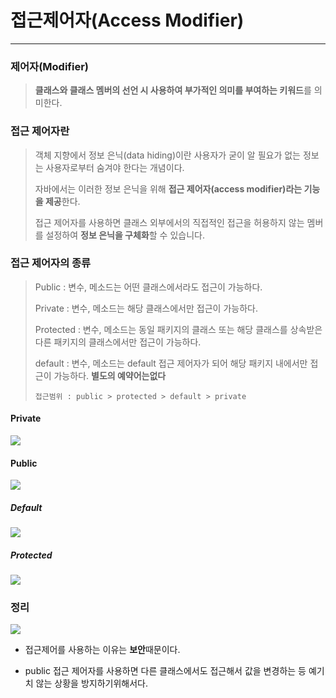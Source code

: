 # 접근제어자(Access Modifier)

----

### 제어자(Modifier)

> **클래스와 클래스 멤버의 선언 시 사용하여 부가적인 의미를 부여하는 키워드**를 의미한다.

### 

### 접근 제어자란

> 객체 지향에서 정보 은닉(data hiding)이란 사용자가 굳이 알 필요가 없는 정보는 사용자로부터 숨겨야 한다는 개념이다.
> 
> 자바에서는 이러한 정보 은닉을 위해 **접근 제어자(access modifier)라는 기능을 제공**한다.
> 
> 접근 제어자를 사용하면 클래스 외부에서의 직접적인 접근을 허용하지 않는 멤버를 설정하여 **정보 은닉을 구체화**할 수 있습니다.

### 접근 제어자의 종류

> Public : 변수, 메소드는 어떤 클래스에서라도 접근이 가능하다.
> 
> Private : 변수, 메소드는 해당 클래스에서만 접근이 가능하다.
> 
> Protected : 변수, 메소드는 동일 패키지의 클래스 또는 해당 클래스를 상속받은 다른 패키지의 클래스에서만 접근이 가능하다.
> 
> default : 변수, 메소드는 default 접근 제어자가 되어 해당 패키지 내에서만 접근이 가능하다. **별도의 예약어는없다**
> 
> ```null
> 접근범위 : public > protected > default > private
> ```

#### 

#### Private

![](/Users/byeonsungmun/Library/Application%20Support/marktext/images/2022-10-26-19-48-50-image.png)

#### Public

![](/Users/byeonsungmun/Library/Application%20Support/marktext/images/2022-10-26-19-51-37-image.png)

##### Default

![](/Users/byeonsungmun/Library/Application%20Support/marktext/images/2022-10-26-19-52-15-image.png)

##### Protected

![](/Users/byeonsungmun/Library/Application%20Support/marktext/images/2022-10-26-19-52-45-image.png)

### 정리

![](/Users/byeonsungmun/Library/Application%20Support/marktext/images/2022-10-26-19-18-56-image.png)

- 접근제어를 사용하는 이유는 **보안**때문이다.

- public 접근 제어자를 사용하면 다른 클래스에서도 접근해서 값을 변경하는 등 예기치 않는 상황을 방지하기위해서다.
